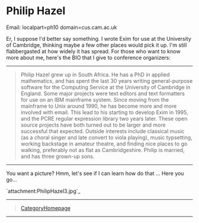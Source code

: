 Philip Hazel
============

Email: localpart=ph10 domain=cus.cam.ac.uk

Er, I suppose I'd better say something. I wrote Exim for use at the
University of Cambridge, thinking maybe a few other places would pick it
up. I'm still flabbergasted at how widely it has spread. For those who
want to know more about me, here's the BIO that I give to conference
organizers:

* * * * *

> Philip Hazel grew up in South Africa. He has a PhD in applied
> mathematics, and has spent the last 30 years writing general-purpose
> software for the Computing Service at the University of Cambridge in
> England. Some major projects were text editors and text formatters for
> use on an IBM mainframe system. Since moving from the mainframe to
> Unix around 1990, he has become more and more involved with email.
> This lead to his starting to develop Exim in 1995, and the PCRE
> regular expression library two years later. These open source projects
> have both turned out to be larger and more successful that expected.
> Outside interests include classical music (as a choral singer and late
> convert to viola playing), music typsetting, working backstage in
> amateur theatre, and finding nice places to go walking, preferably not
> as flat as Cambridgeshire. Philip is married, and has three grown-up
> sons.

* * * * *

You want a picture? Hmm, let's see if I can learn how do that ... Here
you go...

\`attachment:PhilipHazel3.jpg\`\_

* * * * *

> [CategoryHomepage](CategoryHomepage)

* * * * *
